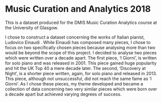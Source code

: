 # Music Curation and Analytics 2018

<p>This is a dataset produced for the DMIS Music Curation Analytics course at the University of Glasgow.</p>

 <p>I chose to construct a dataset concerning the works of Italian pianist, Ludovico Einaudi . While Einaudi has composed many pieces, I chose to focus on two specifically chosen pieces because analysing more than two would be beyond the scope of this project. I decided to analyse two pieces which were written over a decade apart. The first piece, ‘I Giorni’, is written for solo piano and was released in 2001. This piece gained huge popularity and hit the UK Top 40 a mere decade later. The second, ‘Discovery at Night’, is a shorter piece written, again, for solo piano and released in 2013. This piece, although not unsuccessful, did not reach the same fame as ‘I Giorni’. As I chose these pieces, my theme developed and became a collection of data concerning two very similar pieces which were born over a decade apart but achieved varying degrees of success. </p>
